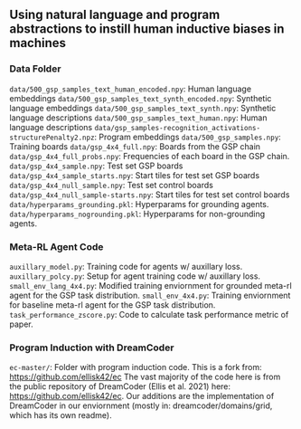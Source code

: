 ## Using natural language and program abstractions to instill human inductive biases in machines

### Data Folder

`data/500_gsp_samples_text_human_encoded.npy`: Human language embeddings 
`data/500_gsp_samples_text_synth_encoded.npy`: Synthetic language embeddings 
`data/500_gsp_samples_text_synth.npy`: Synthetic language descriptions 
`data/500_gsp_samples_text_human.npy`: Human language descriptions 
`data/gsp_samples-recognition_activations-structurePenalty2.npz`: Program embeddings 
`data/500_gsp_samples.npy`: Training boards 
`data/gsp_4x4_full.npy`: Boards from the GSP chain 
`data/gsp_4x4_full_probs.npy`: Frequencies of each board in the GSP chain. 
`data/gsp_4x4_sample.npy`: Test set GSP boards 
`data/gsp_4x4_sample_starts.npy`: Start tiles for test set GSP boards 
`data/gsp_4x4_null_sample.npy`: Test set control boards 
`data/gsp_4x4_null_sample-starts.npy`: Start tiles for test set control boards 
`data/hyperparams_grounding.pkl`: Hyperparams for grounding agents. 
`data/hyperparams_nogrounding.pkl`: Hyperparams for non-grounding agents. 

### Meta-RL Agent Code
`auxillary_model.py`: Training code for agents w/ auxillary loss.
`auxillary_polcy.py`: Setup for agent training code w/ auxillary loss.
`small_env_lang_4x4.py`: Modified training enviornment for grounded meta-rl agent for the GSP task distribution. 
`small_env_4x4.py`: Training enviornment for baseline meta-rl agent for the GSP task distribution. 
`task_performance_zscore.py`: Code to calculate task performance metric of paper. 


### Program Induction with DreamCoder 
`ec-master/`: Folder with program induction code. This is a fork from: https://github.com/ellisk42/ec The vast majority of the code here is from the public repository of DreamCoder (Ellis et al. 2021) 
here: https://github.com/ellisk42/ec. Our additions are the implementation of DreamCoder in our enviornment (mostly in: dreamcoder/domains/grid, which has its own readme). 

